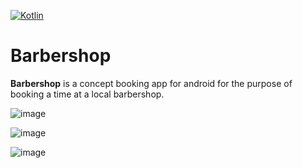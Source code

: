 [![Kotlin](https://img.shields.io/badge/kotlin-1.5.10-red.svg)](http://kotlinlang.org/)

# Barbershop

**Barbershop** is a concept booking app for android for the purpose of booking a time at a local barbershop.

![image](https://user-images.githubusercontent.com/63290437/122837116-37853380-d2fc-11eb-9703-64ad54200834.png)

![image](https://user-images.githubusercontent.com/63290437/122837206-63a0b480-d2fc-11eb-94a4-a90d3e7b85e9.png)

![image](https://user-images.githubusercontent.com/63290437/122837279-7e732900-d2fc-11eb-90d3-d9e6dbd543d9.png)
